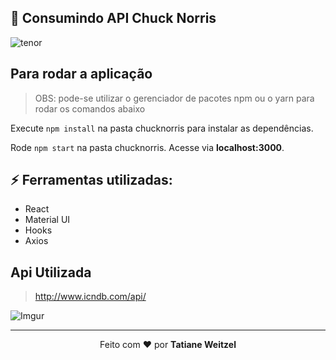 ## :muscle: Consumindo API Chuck Norris 



![tenor](https://c.tenor.com/2-AEeBY5wgwAAAAC/chuck-norris-thumbs-up.gif)




## Para rodar a aplicação

> OBS: pode-se utilizar o gerenciador de pacotes npm ou o yarn para rodar os comandos abaixo

Execute ```npm install``` na pasta chucknorris para instalar as dependências.

Rode ```npm start``` na pasta chucknorris. Acesse via **localhost:3000**.

## :zap: Ferramentas utilizadas:
- React
- Material UI
- Hooks
- Axios

## Api Utilizada
 > http://www.icndb.com/api/

 
![Imgur](https://i.imgur.com/AU3dg7H.png)

 ---
 <p align="center">Feito com ❤️ por <strong>Tatiane Weitzel<p>
